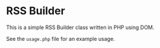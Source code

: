 RSS Builder
===========

This is a simple RSS Builder class written in PHP using DOM.

See the `usage.php` file for an example usage.

